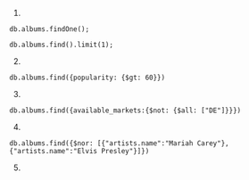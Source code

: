 1.

```
db.albums.findOne(); 
```
```
db.albums.find().limit(1);
```
2.
```
db.albums.find({popularity: {$gt: 60}})
```
3.
```
db.albums.find({available_markets:{$not: {$all: ["DE"]}}})
```
4.
```
db.albums.find({$nor: [{"artists.name":"Mariah Carey"},{"artists.name":"Elvis Presley"}]})
```
5.
